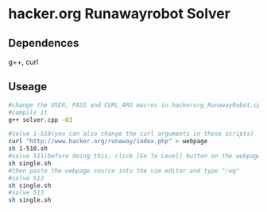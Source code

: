 # hacker.org Runawayrobot Solver
## Dependences
g++, curl
## Useage
```bash
#change the USER, PASS and CURL_ARG macros in hackerorg_RunawayRobot.cpp
#compile it
g++ solver.cpp -O3

#solve 1-510(you can also change the curl arguments in these scripts)
curl "http://www.hacker.org/runaway/index.php" > webpage
sh 1-510.sh
#solve 511(before doing this, click [Go To Level] button on the webpage)
sh single.sh
#then paste the webpage source into the vim editor and type ":wq"
#solve 512
sh single.sh
#solve 513
sh single.sh
```
